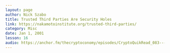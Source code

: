 ```yaml
---
layout: page
author: Nick Szabo
title: Trusted Third Parties Are Security Holes
link: https://nakamotoinstitute.org/trusted-third-parties/
category: Misc
date: Jan 1, 2001
lesson: 16
audio: https://anchor.fm/thecryptoconomy/episodes/CryptoQuikRead_083---Trusted-Third-Parties-are-Security-Holes-e2nds2/a-anfscg
---
```

